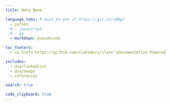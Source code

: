 ```yaml
---
title: Nota Bene

language_tabs: # must be one of https://git.io/vQNgJ
  - python
  # - javascript
  # - go
  - markdown: pseudocode

toc_footers:
  - <a href='https://github.com/slatedocs/slate'>Documentation Powered by Slate</a>

includes:
  - dsa/linkedlist
  - dsa/heaps
  - references

search: true

code_clipboard: true
---
```

